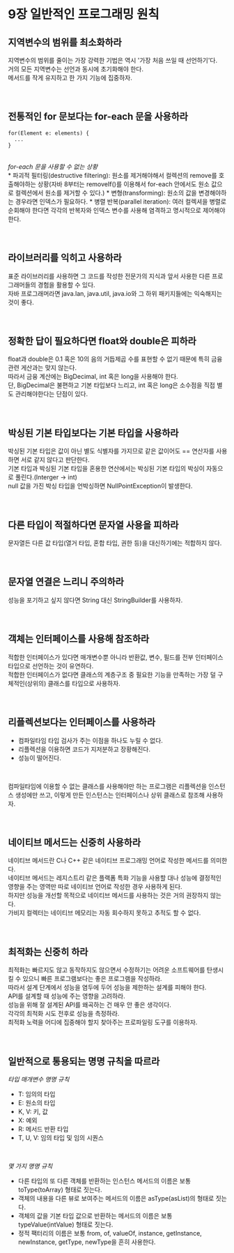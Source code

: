 # 9장 일반적인 프로그래밍 원칙
## 지역변수의 범위를 최소화하라
지역변수의 범위를 줄이는 가장 강력한 기법은 역시 '가장 처음 쓰일 때 선언하기'다.</br>
거의 모든 지역변수는 선언과 동시에 초기화해야 한다.</br>
메서드를 작게 유지하고 한 가지 기능에 집중하자.</br>
</br></br>

## 전통적인 for 문보다는 for-each 문을 사용하라
```
for(Element e: elements) {
  ...
}
```
</br>
<i>for-each 문을 사용할 수 없는 상황</i>
</br>
* 파괴적 필터링(destructive filtering): 원소를 제거해야해서 컬렉션의 remove를 호출해야하는 상황(자바 8부터는 removeIf()를 이용해서 for-each 안에서도 원소 값으로 컬렉션에서 원소를 제거할 수 있다.)
* 변형(transforming): 원소의 값을 변경해야하는 경우라면 인덱스가 필요하다.
* 병렬 반복(parallel iteration): 여러 컬렉셔을 병렬로 순회해야 한다면 각각의 반복자와 인덱스 변수를 사용해 염격하고 명시적으로 제어해야 한다.</br>
</br></br>

## 라이브러리를 익히고 사용하라
표준 라이브러리를 사용하면 그 코드를 작성한 전문가의 지식과 앞서 사용한 다른 프로그래머들의 경험을 활용할 수 있다.</br>
자바 프로그래머라면 java.lan, java.util, java.io와 그 하위 패키지들에는 익숙해지는 것이 좋다.</br>
</br></br>

## 정확한 답이 필요하다면 float와 double은 피하라
float과 double은 0.1 혹은 10의 음의 거듭제곱 수를 표현할 수 없기 때문에 특히 금융 관련 게산과는 맞지 않는다.</br>
따라서 금융 계산에는 BigDecimal, int 혹은 long을 사용해야 한다.</br>
단, BigDecimal은 불편하고 기본 타입보다 느리고, int 혹은 long은 소수점을 직접 별도 관리해야한다는 단점이 있다.</br>
</br></br>

## 박싱된 기본 타입보다는 기본 타입을 사용하라
박싱된 기본 타입은 값이 아닌 별도 식별자를 가지므로 같은 값이어도 == 연산자를 사용하면 서로 같지 않다고 판단한다.</br>
기본 타입과 박싱된 기본 타입을 혼용한 연산에서는 박싱된 기본 타입의 박싱이 자동으로 풀린다.(Interger -> int)</br>
null 값을 가진 박싱 타입을 언박싱하면 NullPointException이 발생한다.</br>
</br></br>

## 다른 타입이 적절하다면 문자열 사용을 피하라
문자열든 다른 값 타입(열거 타입, 혼합 타입, 권한 등)을 대신하기에는 적합하지 않다.</br>
</br></br>

## 문자열 연결은 느리니 주의하라
성능을 포기하고 싶지 않다면 String 대신 StringBuilder를 사용하자.</br>
</br></br>

## 객체는 인터페이스를 사용해 참조하라
적합한 인터페이스가 있다면 매개변수뿐 아니라 반환값, 변수, 필드를 전부 인터페이스 타입으로 선언하는 것이 유연하다.</br>
적합한 인터페이스가 없다면 클래스의 계층구조 중 필요한 기능을 만족하는 가장 덜 구체적인(상위의) 클래스를 타입으로 사용하자.</br>
</br></br>

## 리플렉션보다는 인터페이스를 사용하라
* 컴파일타임 타입 검사가 주는 이점을 하나도 누릴 수 없다.
* 리플렉션을 이용하면 코드가 지저분하고 장황해진다.
* 성능이 떨어진다.
</br>

컴파일타임에 이용할 수 없는 클래스를 사용해야만 하는 프로그램은 리플렉션을 인스턴스 생성에만 쓰고, 이렇게 만든 인스턴스는 인터페이스나 상위 클래스로 참조해 사용하자.</br>
</br></br>

## 네이티브 메서드는 신중히 사용하라
네이티브 메서드란 C나 C++ 같은 네이티브 프로그래밍 언어로 작성한 메서드를 의미한다.</br>
네이티브 메서드는 레지스트리 같은 플랙폼 특화 기능을 사용할 대나 성능에 결정적인 영향을 주는 영역만 따로 네이티브 언어로 작성한 경우 사용하게 된다.</br>
하지만 성능을 개선할 목적으로 네이티브 메서드를 사용하는 것은 거의 권장하지 않는다.</br>
가비지 컬렉터는 네이티브 메모리는 자동 회수하지 못하고 추적도 할 수 없다.</br>
</br></br>

## 최적화는 신중히 하라
최적화는 빠르지도 않고 동작하지도 않으면서 수정하기는 어려운 소프트웨어를 탄생시킬 수 있으니 빠른 프로그램보다는 좋은 프로그램을 작성하라.</br>
따라서 설계 단계에서 성능을 염두에 두어 성능을 제한하는 설계를 피해야 한다.</br>
API를 설계할 때 성능에 주는 영향을 고려하라.</br>
성능을 위해 잘 설계된 API를 왜곡하는 건 매우 안 좋은 생각이다.</br>
각각의 최적화 시도 전후로 성능을 측정하라.</br>
최적화 노력을 어디에 집중해야 할지 찾아주는 프로파일링 도구를 이용하자.</br>
</br></br>

## 일반적으로 통용되는 명명 규칙을 따르라
<i>타입 매개변수 명명 규칙</i>
</br>

* T: 임의의 타입
* E: 원소의 타입
* K, V: 키, 값
* X: 예외
* R: 메서드 반환 타입
* T, U, V: 임의 타입 및 임의 시퀀스
</br>

<i>몇 가지 명명 규칙</i>
</br>

* 다른 타입의 또 다른 객체를 반환하는 인스턴스 메서드의 이름은 보통 toType(toArray) 형태로 짓는다.
* 객체의 내용을 다른 뷰로 보여주는 메서드의 이름은 asType(asList)의 형태로 짓는다.
* 객체의 값을 기본 타입 값으로 반환하는 메서드의 이름은 보통 typeValue(intValue) 형태로 짓는다.
* 정적 팩터리의 이름은 보통 from, of, valueOf, instance, getInstance, newInstance, getType, newType을 흔히 사용한다.
</br>

</br></br></br></br>

